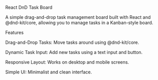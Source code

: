React DnD Task Board

A simple drag-and-drop task management board built with React and @dnd-kit/core, allowing you to manage tasks in a Kanban-style board.

Features

Drag-and-Drop Tasks: Move tasks around using @dnd-kit/core.

Dynamic Task Input: Add new tasks using a text input and button.

Responsive Layout: Works on desktop and mobile screens.

Simple UI: Minimalist and clean interface.
